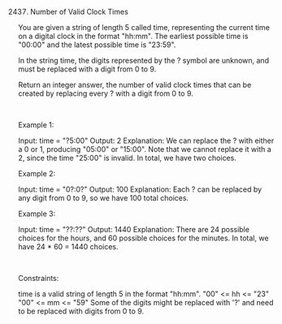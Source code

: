 2437. Number of Valid Clock Times

You are given a string of length 5 called time, representing the current time on a digital clock in the format "hh:mm". The earliest possible time is "00:00" and the latest possible time is "23:59".

In the string time, the digits represented by the ? symbol are unknown, and must be replaced with a digit from 0 to 9.

Return an integer answer, the number of valid clock times that can be created by replacing every ? with a digit from 0 to 9.

 

Example 1:

Input: time = "?5:00"
Output: 2
Explanation: We can replace the ? with either a 0 or 1, producing "05:00" or "15:00". Note that we cannot replace it with a 2, since the time "25:00" is invalid. In total, we have two choices.


Example 2:

Input: time = "0?:0?"
Output: 100
Explanation: Each ? can be replaced by any digit from 0 to 9, so we have 100 total choices.


Example 3:

Input: time = "??:??"
Output: 1440
Explanation: There are 24 possible choices for the hours, and 60 possible choices for the minutes. In total, we have 24 * 60 = 1440 choices.


 

Constraints:

time is a valid string of length 5 in the format "hh:mm".
"00" <= hh <= "23"
"00" <= mm <= "59"
Some of the digits might be replaced with '?' and need to be replaced with digits from 0 to 9.